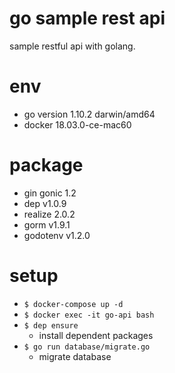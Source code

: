 # go sample rest api
sample restful api with golang.

# env
- go version 1.10.2 darwin/amd64
- docker 18.03.0-ce-mac60

# package
- gin gonic 1.2
- dep v1.0.9
- realize 2.0.2
- gorm v1.9.1
- godotenv v1.2.0

# setup
- `$ docker-compose up -d`
- `$ docker exec -it go-api bash`
- `$ dep ensure`
    - install dependent packages
- `$ go run database/migrate.go`
    - migrate database
